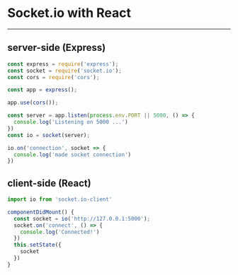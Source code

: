 # Socket.io with React

---

## server-side (Express)

```javascript
const express = require('express');
const socket = require('socket.io');
const cors = require('cors');

const app = express();

app.use(cors());

const server = app.listen(process.env.PORT || 5000, () => {
  console.log('Listening on 5000 ...')
})
const io = socket(server);

io.on('connection', socket => {
  console.log('made socket connection')
})
```

## client-side (React)

```javascript
import io from 'socket.io-client'

componentDidMount() {
  const socket = io('http://127.0.0.1:5000');
  socket.on('connect', () => {
    console.log('Connected!')
  })
  this.setState({
    socket
  })
}
```

